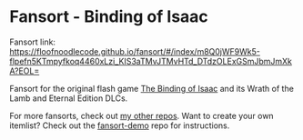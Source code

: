 # Fansort - Binding of Isaac

Fansort link: https://floofnoodlecode.github.io/fansort/#/index/m8Q0jWF9Wk5-flpefn5KTmpyfkoq4460xLzi_KIS3aTMvJTMvHTd_DTdzOLExGSmJbmJmXkA?EOL=

Fansort for the original flash game [The Binding of Isaac](https://bindingofisaac.fandom.com/wiki/The_Binding_of_Isaac_Wiki) and its Wrath of the Lamb and Eternal Edition DLCs.

For more fansorts, check out [my other repos](https://github.com/floofnoodlecode?tab=repositories&q=fansort&type=&language=&sort=name). Want to create your own itemlist? Check out the [fansort-demo](https://github.com/floofnoodlecode/fansort-demo) repo for instructions.
